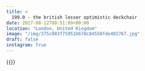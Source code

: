 ```yaml
---
title: >
  199.0 - the british lesser optimistic deckchair
date: 2017-08-12T08:51:09+00:00
location: "London, United Kingdom"
image: "/img/375c883f75951b678c84558fde402767.jpg"
draft: false
instagram: true
---
```


{{<photo src="/img/375c883f75951b678c84558fde402767.jpg">}}

